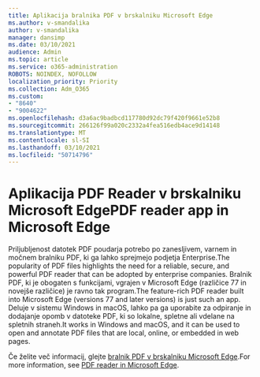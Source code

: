 ```yaml
---
title: Aplikacija bralnika PDF v brskalniku Microsoft Edge
ms.author: v-smandalika
author: v-smandalika
manager: dansimp
ms.date: 03/10/2021
audience: Admin
ms.topic: article
ms.service: o365-administration
ROBOTS: NOINDEX, NOFOLLOW
localization_priority: Priority
ms.collection: Adm_O365
ms.custom:
- "8640"
- "9004622"
ms.openlocfilehash: d3a6ac9badbcd117780d92dc79f420f9661e52b8
ms.sourcegitcommit: 266126f99a020c2332a4fea516edb4ace9d14148
ms.translationtype: MT
ms.contentlocale: sl-SI
ms.lasthandoff: 03/10/2021
ms.locfileid: "50714796"
---
```

# <a name="pdf-reader-app-in-microsoft-edge"></a><span data-ttu-id="b0cb2-102">Aplikacija PDF Reader v brskalniku Microsoft Edge</span><span class="sxs-lookup"><span data-stu-id="b0cb2-102">PDF reader app in Microsoft Edge</span></span>

<span data-ttu-id="b0cb2-103">Priljubljenost datotek PDF poudarja potrebo po zanesljivem, varnem in močnem bralniku PDF, ki ga lahko sprejmejo podjetja Enterprise.</span><span class="sxs-lookup"><span data-stu-id="b0cb2-103">The popularity of PDF files highlights the need for a reliable, secure, and powerful PDF reader that can be adopted by enterprise companies.</span></span> <span data-ttu-id="b0cb2-104">Bralnik PDF, ki je obogaten s funkcijami, vgrajen v Microsoft Edge (različice 77 in novejše različice) je ravno tak program.</span><span class="sxs-lookup"><span data-stu-id="b0cb2-104">The feature-rich PDF reader built into Microsoft Edge (versions 77 and later versions) is just such an app.</span></span> <span data-ttu-id="b0cb2-105">Deluje v sistemu Windows in macOS, lahko pa ga uporabite za odpiranje in dodajanje opomb v datoteke PDF, ki so lokalne, spletne ali vdelane na spletnih straneh.</span><span class="sxs-lookup"><span data-stu-id="b0cb2-105">It works in Windows and macOS, and it can be used to open and annotate PDF files that are local, online, or embedded in web pages.</span></span>

<span data-ttu-id="b0cb2-106">Če želite več informacij, glejte [bralnik PDF v brskalniku Microsoft Edge](https://docs.microsoft.com/deployedge/microsoft-edge-pdf).</span><span class="sxs-lookup"><span data-stu-id="b0cb2-106">For more information, see [PDF reader in Microsoft Edge](https://docs.microsoft.com/deployedge/microsoft-edge-pdf).</span></span>
